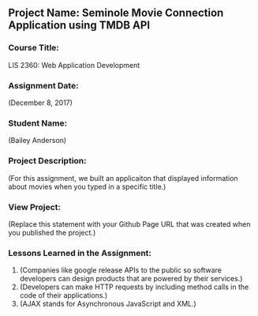 ## Project Name:  Seminole Movie Connection Application using TMDB API

### Course Title:
LIS 2360:  Web Application Development

### Assignment Date:  
(December 8, 2017)

### Student Name:  
(Bailey Anderson)

### Project Description:
(For this assignment, we built an applicaiton that displayed information about movies when you typed in a specific title.)

### View Project:
(Replace this statement with your Github Page URL that was created when you 
 published the project.)

### Lessons Learned in the Assignment:
1. (Companies like google release APIs to the public so software developers can design products that are powered by their services.)
2. (Developers can make HTTP requests by including method calls in the code of their applications.)
3. (AJAX stands for Asynchronous JavaScript and XML.)
